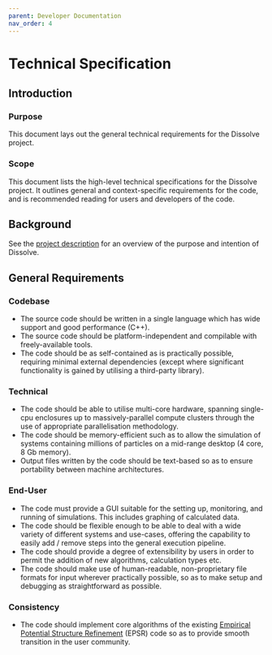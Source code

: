```yaml
---
parent: Developer Documentation
nav_order: 4
---
```

# Technical Specification

## Introduction

### Purpose
This document lays out the general technical requirements for the Dissolve project.

### Scope
This document lists the high-level technical specifications for the Dissolve project. It outlines general and context-specific requirements for the code, and is recommended reading for users and developers of the code.

## Background

See the [project description](ProjectDescription.md) for an overview of the purpose and intention of Dissolve.

## General Requirements

### Codebase

- The source code should be written in a single language which has wide support and good performance (C++).
- The source code should be platform-independent and compilable with freely-available tools.
- The code should be as self-contained as is practically possible, requiring minimal external dependencies (except where significant functionality is gained by utilising a third-party library).

### Technical

- The code should be able to utilise multi-core hardware, spanning single-cpu enclosures up to massively-parallel compute clusters through the use of appropriate parallelisation methodology.
- The code should be memory-efficient such as to allow the simulation of systems containing millions of particles on a mid-range desktop (4 core, 8 Gb memory).
- Output files written by the code should be text-based so as to ensure portability between machine architectures.

### End-User
- The code must provide a GUI suitable for the setting up, monitoring, and running of simulations. This includes graphing of calculated data.
- The code should be flexible enough to be able to deal with a wide variety of different systems and use-cases, offering the capability to easily add / remove steps into the general execution pipeline.
- The code should provide a degree of extensibility by users in order to permit the addition of new algorithms, calculation types etc.
- The code should make use of human-readable, non-proprietary file formats for input wherever practically possible, so as to make setup and debugging as straightforward as possible.

### Consistency
- The code should implement core algorithms of the existing [Empirical Potential Structure Refinement](../Introduction/EPSR.md) (EPSR) code so as to provide smooth transition in the user community.

